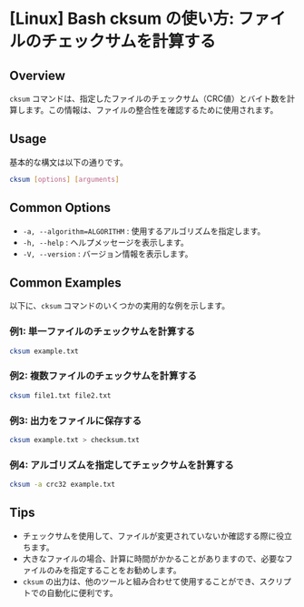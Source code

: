 # [Linux] Bash cksum の使い方: ファイルのチェックサムを計算する

## Overview
`cksum` コマンドは、指定したファイルのチェックサム（CRC値）とバイト数を計算します。この情報は、ファイルの整合性を確認するために使用されます。

## Usage
基本的な構文は以下の通りです。

```bash
cksum [options] [arguments]
```

## Common Options
- `-a, --algorithm=ALGORITHM` : 使用するアルゴリズムを指定します。
- `-h, --help` : ヘルプメッセージを表示します。
- `-V, --version` : バージョン情報を表示します。

## Common Examples
以下に、`cksum` コマンドのいくつかの実用的な例を示します。

### 例1: 単一ファイルのチェックサムを計算する
```bash
cksum example.txt
```

### 例2: 複数ファイルのチェックサムを計算する
```bash
cksum file1.txt file2.txt
```

### 例3: 出力をファイルに保存する
```bash
cksum example.txt > checksum.txt
```

### 例4: アルゴリズムを指定してチェックサムを計算する
```bash
cksum -a crc32 example.txt
```

## Tips
- チェックサムを使用して、ファイルが変更されていないか確認する際に役立ちます。
- 大きなファイルの場合、計算に時間がかかることがありますので、必要なファイルのみを指定することをお勧めします。
- `cksum` の出力は、他のツールと組み合わせて使用することができ、スクリプトでの自動化に便利です。